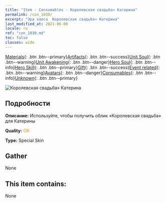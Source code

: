 ```yaml
---
title: "Item - Consumables - Королевская свадьба» Катерина"
permalink: /con_1030/
excerpt: "Эра хаоса  Королевская свадьба» Катерина"
last_modified_at: 2021-06-08
locale: ru
ref: "con_1030.md"
toc: false
classes: wide
---
```

 [Materials](/ItemsRU/){: .btn .btn--primary}[Artifacts](/ItemsRU/Artifacts/){: .btn .btn--success}[Unit Soul](/ItemsRU/UnitSoul/){: .btn .btn--warning}[Unit Awakening](/ItemsRU/UnitAwakening/){: .btn .btn--danger}[Hero Soul](/ItemsRU/HeroSoul/){: .btn .btn--info}[Hero Skill](/ItemsRU/HeroSkill/){: .btn .btn--primary}[Gift](/ItemsRU/Gift/){: .btn .btn--success}[Event related](/ItemsRU/Events/){: .btn .btn--warning}[Avatars](/ItemsRU/Avatars/){: .btn .btn--danger}[Consumables](/ItemsRU/Consumables/){: .btn .btn--info}[Unknown](/ItemsRU/Unknown/){: .btn .btn--primary}

 ![Королевская свадьба» Катерина](/images/h/h_Catherine7.jpg)

## Подробности
 **Описание:** Используйте, чтобы получить облик «Королевская свадьба» для Катерины

 **Quality:** <span style="color: #FF8C00">OK</span>

 **Type:** Special Skin

## Gather

  None

## This item contains:

  None

